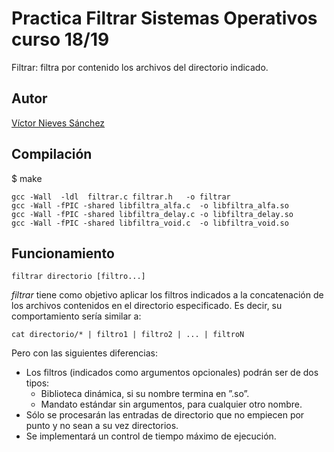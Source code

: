 # Practica Filtrar Sistemas Operativos curso 18/19

Filtrar: filtra por contenido los archivos del directorio indicado.

## Autor

[Víctor Nieves Sánchez](https://twitter.com/VictorNS69)

## Compilación

$ make

```
gcc -Wall  -ldl  filtrar.c filtrar.h   -o filtrar
gcc -Wall -fPIC -shared libfiltra_alfa.c  -o libfiltra_alfa.so
gcc -Wall -fPIC -shared libfiltra_delay.c -o libfiltra_delay.so
gcc -Wall -fPIC -shared libfiltra_void.c  -o libfiltra_void.so
```

## Funcionamiento
```
filtrar directorio [filtro...]
```
_filtrar_ tiene como objetivo aplicar los filtros indicados a la concatenación de los archivos contenidos en el directorio especificado. Es decir, su comportamiento sería similar a:
```
cat directorio/* | filtro1 | filtro2 | ... | filtroN
```
Pero con las siguientes diferencias:
- Los filtros (indicados como argumentos opcionales) podrán ser de dos tipos:
  - Biblioteca dinámica, si su nombre termina en ”.so”.
  - Mandato estándar sin argumentos, para cualquier otro nombre.
- Sólo se procesarán las entradas de directorio que no empiecen por punto y no sean a su vez directorios.
- Se implementará un control de tiempo máximo de ejecución.
